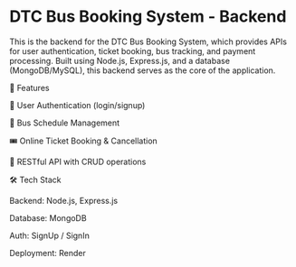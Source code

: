 # DTC Bus Booking System - Backend

This is the backend for the DTC Bus Booking System, which provides APIs for user authentication, ticket booking, bus tracking, and payment processing. Built using Node.js, Express.js, and a database (MongoDB/MySQL), this backend serves as the core of the application.

🌟 Features

🔐 User Authentication (login/signup)

🚌 Bus Schedule Management

🎟️ Online Ticket Booking & Cancellation

📡 RESTful API with CRUD operations

🛠️ Tech Stack

Backend: Node.js, Express.js

Database: MongoDB

Auth: SignUp / SignIn

Deployment: Render
